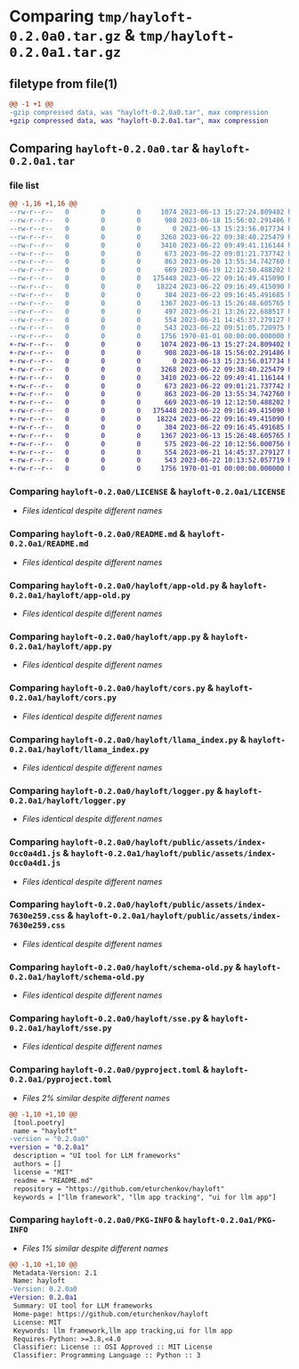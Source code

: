 # Comparing `tmp/hayloft-0.2.0a0.tar.gz` & `tmp/hayloft-0.2.0a1.tar.gz`

## filetype from file(1)

```diff
@@ -1 +1 @@
-gzip compressed data, was "hayloft-0.2.0a0.tar", max compression
+gzip compressed data, was "hayloft-0.2.0a1.tar", max compression
```

## Comparing `hayloft-0.2.0a0.tar` & `hayloft-0.2.0a1.tar`

### file list

```diff
@@ -1,16 +1,16 @@
--rw-r--r--   0        0        0     1074 2023-06-13 15:27:24.809402 hayloft-0.2.0a0/LICENSE
--rw-r--r--   0        0        0      908 2023-06-18 15:56:02.291486 hayloft-0.2.0a0/README.md
--rw-r--r--   0        0        0        0 2023-06-13 15:23:56.017734 hayloft-0.2.0a0/hayloft/__init__.py
--rw-r--r--   0        0        0     3268 2023-06-22 09:38:40.225479 hayloft-0.2.0a0/hayloft/app-old.py
--rw-r--r--   0        0        0     3410 2023-06-22 09:49:41.116144 hayloft-0.2.0a0/hayloft/app.py
--rw-r--r--   0        0        0      673 2023-06-22 09:01:21.737742 hayloft-0.2.0a0/hayloft/cors.py
--rw-r--r--   0        0        0      863 2023-06-20 13:55:34.742760 hayloft-0.2.0a0/hayloft/llama_index.py
--rw-r--r--   0        0        0      669 2023-06-19 12:12:50.488202 hayloft-0.2.0a0/hayloft/logger.py
--rw-r--r--   0        0        0   175448 2023-06-22 09:16:49.415090 hayloft-0.2.0a0/hayloft/public/assets/index-0cc0a4d1.js
--rw-r--r--   0        0        0    18224 2023-06-22 09:16:49.415090 hayloft-0.2.0a0/hayloft/public/assets/index-7630e259.css
--rw-r--r--   0        0        0      384 2023-06-22 09:16:45.491685 hayloft-0.2.0a0/hayloft/public/index.html
--rw-r--r--   0        0        0     1367 2023-06-13 15:26:48.605765 hayloft-0.2.0a0/hayloft/schema-old.py
--rw-r--r--   0        0        0      497 2023-06-21 13:26:22.688517 hayloft-0.2.0a0/hayloft/schema.py
--rw-r--r--   0        0        0      554 2023-06-21 14:45:37.279127 hayloft-0.2.0a0/hayloft/sse.py
--rw-r--r--   0        0        0      543 2023-06-22 09:51:05.720975 hayloft-0.2.0a0/pyproject.toml
--rw-r--r--   0        0        0     1756 1970-01-01 00:00:00.000000 hayloft-0.2.0a0/PKG-INFO
+-rw-r--r--   0        0        0     1074 2023-06-13 15:27:24.809402 hayloft-0.2.0a1/LICENSE
+-rw-r--r--   0        0        0      908 2023-06-18 15:56:02.291486 hayloft-0.2.0a1/README.md
+-rw-r--r--   0        0        0        0 2023-06-13 15:23:56.017734 hayloft-0.2.0a1/hayloft/__init__.py
+-rw-r--r--   0        0        0     3268 2023-06-22 09:38:40.225479 hayloft-0.2.0a1/hayloft/app-old.py
+-rw-r--r--   0        0        0     3410 2023-06-22 09:49:41.116144 hayloft-0.2.0a1/hayloft/app.py
+-rw-r--r--   0        0        0      673 2023-06-22 09:01:21.737742 hayloft-0.2.0a1/hayloft/cors.py
+-rw-r--r--   0        0        0      863 2023-06-20 13:55:34.742760 hayloft-0.2.0a1/hayloft/llama_index.py
+-rw-r--r--   0        0        0      669 2023-06-19 12:12:50.488202 hayloft-0.2.0a1/hayloft/logger.py
+-rw-r--r--   0        0        0   175448 2023-06-22 09:16:49.415090 hayloft-0.2.0a1/hayloft/public/assets/index-0cc0a4d1.js
+-rw-r--r--   0        0        0    18224 2023-06-22 09:16:49.415090 hayloft-0.2.0a1/hayloft/public/assets/index-7630e259.css
+-rw-r--r--   0        0        0      384 2023-06-22 09:16:45.491685 hayloft-0.2.0a1/hayloft/public/index.html
+-rw-r--r--   0        0        0     1367 2023-06-13 15:26:48.605765 hayloft-0.2.0a1/hayloft/schema-old.py
+-rw-r--r--   0        0        0      575 2023-06-22 10:12:56.000756 hayloft-0.2.0a1/hayloft/schema.py
+-rw-r--r--   0        0        0      554 2023-06-21 14:45:37.279127 hayloft-0.2.0a1/hayloft/sse.py
+-rw-r--r--   0        0        0      543 2023-06-22 10:13:52.057719 hayloft-0.2.0a1/pyproject.toml
+-rw-r--r--   0        0        0     1756 1970-01-01 00:00:00.000000 hayloft-0.2.0a1/PKG-INFO
```

### Comparing `hayloft-0.2.0a0/LICENSE` & `hayloft-0.2.0a1/LICENSE`

 * *Files identical despite different names*

### Comparing `hayloft-0.2.0a0/README.md` & `hayloft-0.2.0a1/README.md`

 * *Files identical despite different names*

### Comparing `hayloft-0.2.0a0/hayloft/app-old.py` & `hayloft-0.2.0a1/hayloft/app-old.py`

 * *Files identical despite different names*

### Comparing `hayloft-0.2.0a0/hayloft/app.py` & `hayloft-0.2.0a1/hayloft/app.py`

 * *Files identical despite different names*

### Comparing `hayloft-0.2.0a0/hayloft/cors.py` & `hayloft-0.2.0a1/hayloft/cors.py`

 * *Files identical despite different names*

### Comparing `hayloft-0.2.0a0/hayloft/llama_index.py` & `hayloft-0.2.0a1/hayloft/llama_index.py`

 * *Files identical despite different names*

### Comparing `hayloft-0.2.0a0/hayloft/logger.py` & `hayloft-0.2.0a1/hayloft/logger.py`

 * *Files identical despite different names*

### Comparing `hayloft-0.2.0a0/hayloft/public/assets/index-0cc0a4d1.js` & `hayloft-0.2.0a1/hayloft/public/assets/index-0cc0a4d1.js`

 * *Files identical despite different names*

### Comparing `hayloft-0.2.0a0/hayloft/public/assets/index-7630e259.css` & `hayloft-0.2.0a1/hayloft/public/assets/index-7630e259.css`

 * *Files identical despite different names*

### Comparing `hayloft-0.2.0a0/hayloft/schema-old.py` & `hayloft-0.2.0a1/hayloft/schema-old.py`

 * *Files identical despite different names*

### Comparing `hayloft-0.2.0a0/hayloft/sse.py` & `hayloft-0.2.0a1/hayloft/sse.py`

 * *Files identical despite different names*

### Comparing `hayloft-0.2.0a0/pyproject.toml` & `hayloft-0.2.0a1/pyproject.toml`

 * *Files 2% similar despite different names*

```diff
@@ -1,10 +1,10 @@
 [tool.poetry]
 name = "hayloft"
-version = "0.2.0a0"
+version = "0.2.0a1"
 description = "UI tool for LLM frameworks"
 authors = []
 license = "MIT"
 readme = "README.md"
 repository = "https://github.com/eturchenkov/hayloft"
 keywords = ["llm framework", "llm app tracking", "ui for llm app"]
```

### Comparing `hayloft-0.2.0a0/PKG-INFO` & `hayloft-0.2.0a1/PKG-INFO`

 * *Files 1% similar despite different names*

```diff
@@ -1,10 +1,10 @@
 Metadata-Version: 2.1
 Name: hayloft
-Version: 0.2.0a0
+Version: 0.2.0a1
 Summary: UI tool for LLM frameworks
 Home-page: https://github.com/eturchenkov/hayloft
 License: MIT
 Keywords: llm framework,llm app tracking,ui for llm app
 Requires-Python: >=3.8,<4.0
 Classifier: License :: OSI Approved :: MIT License
 Classifier: Programming Language :: Python :: 3
```

